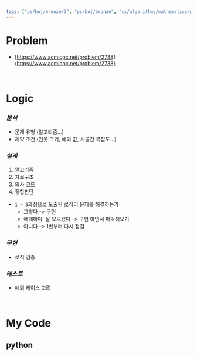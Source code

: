```yaml
---
tags: ["ps/boj/bronze/3", "ps/boj/bronze", "cs/algorithms/mathematics/ps","cs/algorithms/implementation/ps","cs/algorithms/arithmetic/ps"]
---
```


# Problem
- [https://www.acmicpc.net/problem/2738](https://www.acmicpc.net/problem/2738)

<br/>

# Logic
<!-- 
생각은 사라지지만, 기록은 남는다.
가급적 풀이법을 작성해보고 코드를 작성해봅시다.
 -->

### *분석*
- 문제 유형 (알고리즘...)
- 제약 조건 (인풋 크기, 예외 값, 시공간 복잡도...)

### *설계*
1. 알고리즘
2. 자료구조
3. 의사 코드
4. 정합판단
  - `1 ~ 3`과정으로 도출된 로직이 문제를 해결하는가
    - 그렇다 -> 구현
    - 애매하다, 잘 모르겠다 -> 구현 하면서 파악해보기
    - 아니다 -> 1번부터 다시 점검

### *구현*
- 로직 검증

### *테스트*
- 예외 케이스 고려

<br/>

# My Code
## python
```python title="boj/2738.py"

```
